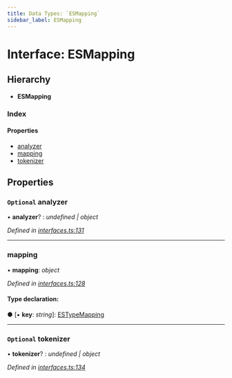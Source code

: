 ```yaml
---
title: Data Types: `ESMapping`
sidebar_label: ESMapping
---
```


# Interface: ESMapping

## Hierarchy

* **ESMapping**

### Index

#### Properties

* [analyzer](esmapping.md#optional-analyzer)
* [mapping](esmapping.md#mapping)
* [tokenizer](esmapping.md#optional-tokenizer)

## Properties

### `Optional` analyzer

• **analyzer**? : *undefined | object*

*Defined in [interfaces.ts:131](https://github.com/terascope/teraslice/blob/9dc0f8b8/packages/data-types/src/interfaces.ts#L131)*

___

###  mapping

• **mapping**: *object*

*Defined in [interfaces.ts:128](https://github.com/terascope/teraslice/blob/9dc0f8b8/packages/data-types/src/interfaces.ts#L128)*

#### Type declaration:

● \[▪ **key**: *string*\]: [ESTypeMapping](../overview.md#estypemapping)

___

### `Optional` tokenizer

• **tokenizer**? : *undefined | object*

*Defined in [interfaces.ts:134](https://github.com/terascope/teraslice/blob/9dc0f8b8/packages/data-types/src/interfaces.ts#L134)*


